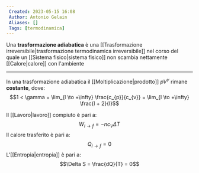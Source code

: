 ```yaml
---
 Created: 2023-05-15 16:08
 Author: Antonio Gelain
 Aliases: []
 Tags: [termodinamica]
---
```


Una **trasformazione adiabatica** è una [[Trasformazione irreversibile|trasformazione termodinamica irreversibile]] nel corso del quale un [[Sistema fisico|sistema fisico]] non scambia nettamente [[Calore|calore]] con l'ambiente

---

In una trasformazione adiabatica il [[Moltiplicazione|prodotto]] $pV^{\gamma}$ rimane **costante**, dove:
$$1 < \gamma = \lim_{l \to +\infty} \frac{c_{p}}{c_{v}} = \lim_{l \to +\infty} \frac{l + 2}{l}$$

Il [[Lavoro|lavoro]] compiuto è pari a:
$$W_{i \to f} = -n c_{V} \Delta T$$
Il calore trasferito è pari a:
$$Q_{i \to f} = 0$$
L'[[Entropia|entropia]] è pari a:
$$\Delta S = \frac{dQ}{T} = 0$$